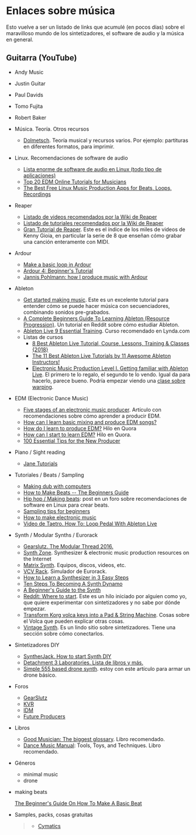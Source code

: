 # Enlaces sobre música


Esto vuelve a ser un listado de links que acumulé (en pocos días) sobre
el maravilloso mundo de los sintetizadores, el software de audio y la
música en general.

Guitarra (YouTube)
--------

- Andy Music
- Justin Guitar
- Paul Davids
- Tomo Fujita
- Robert Baker



-   Música. Teoría. Otros recursos

    -   [Dolmetsch](https://www.dolmetsch.com). Teoría musical y
        recursos varios. Por ejemplo: partituras en diferentes formatos,
        para imprimir.

-   Linux. Recomendaciones de software de audio

    -   [Lista enorme de software de audio en Linux (todo tipo de
        aplicaciones)](https://github.com/nodiscc/awesome-linuxaudio)
    -   [Top 20 EDM Online Tutorials for
        Musicians](https://www.quertime.com/article/top-20-edm-online-tutorials-for-musicians/)
    -   [The Best Free Linux Music Production Apps for Beats, Loops,
        Recordings](https://www.makeuseof.com/tag/top-5-free-linux-music-creation-tools-artist-budget/)

-   Reaper

    -   [Listado de videos recomendados por la Wiki de
        Reaper](https://wiki.cockos.com/wiki/index.php/ReaperVideos)
    -   [Listado de tutoriales recomendados por la Wiki de
        Reaper](https://wiki.cockos.com/wiki/index.php/ReaperTutorials)
    -   [Gran Tutorial de Reaper](https://www.reaper.fm/videos.php).
        Este es el índice de los miles de videos de Kenny Gioia, en
        particular la serie de 8 que enseñan cómo grabar una canción
        enteramente con MIDI.

-   Ardour

    -   [Make a basic loop in
        Ardour](http://opensourcehiphop.org/ardour-make-basic-loop.php)
    -   [Ardour 4: Beginner\'s
        Tutorial](http://brunoruviaro.github.io/ardour4-tutorial/page2/)
    -   [Jannis Pohlmann: how I produce music with
        Ardour](https://libremusicproduction.com/tutorials/jannis-pohlmann-how-i-produce-music-ardour)

-   Ableton

    -   [Get started making
        music](https://learningmusic.ableton.com/index.html). Este es un
        excelente tutorial para entender cómo se puede hacer música con
        secuenciadores, combinando sonidos pre-grabados.
    -   [A Complete Beginners Guide To Learning Ableton (Resource
        Progression)](https://www.reddit.com/r/ableton/comments/5n97y1/a_complete_beginners_guide_to_learning_ableton/).
        Un tutorial en Reddit sobre cómo estudiar Ableton.
    -   [Ableton Live 9 Essential
        Training](https://www.lynda.com/Ableton-Live-tutorials/Ableton-Live-9-Essential-Training/120600-2.html).
        Curso recomendado en Lynda.com
    -   Listas de cursos
        -   [8 Best Ableton Live Tutorial, Course, Lessons, Training &
            Classes
            {2018}](https://digitaldefynd.com/best-ableton-live-tutorial-course-lessons-training/)
        -   [The 11 Best Ableton Live Tutorials by 11 Awesome Ableton
            Instructors!](https://musicproductionnerds.com/best-ableton-live-tutorials)
        -   [Electronic Music Production Level I. Getting familiar with
            Ableton
            Live](https://courses.noiselab.io/p/electronic-music-production-level-1).
            El primero te lo regalo, el segundo te lo vendo. Igual da
            para hacerlo, parece bueno. Podría empezar viendo una [clase
            sobre
            warping](https://courses.noiselab.io/courses/electronic-music-production-level-1/lectures/2191033).

-   EDM (Electronic Dance Music)

    -   [Five stages of an electronic music
        producer](https://www.edmprod.com/5-stages-electronic-music-producer/).
        Artículo con recomendaciones sobre cómo aprender a producir EDM.
    -   [How can I learn basic mixing and produce EDM
        songs?](https://www.quora.com/How-can-I-learn-basic-mixing-and-produce-EDM-songs)
    -   [How do I learn to produce
        EDM?](https://www.quora.com/How-do-I-learn-to-produce-EDM) Hilo
        en Quora
    -   [How can I start to learn
        EDM?](https://www.quora.com/How-can-I-start-to-learn-EDM) Hilo
        en Quora.
    -   [100 Essential Tips for the New
        Producer](https://www.edmprod.com/100-essential-tips/)

-   Piano / Sight reading

    -   [Jane
        Tutorials](https://sites.google.com/site/pianoandmathtutorials/sight-reading-lessons)

-   Tutoriales / Beats / Sampling

    -   [Making dub with
        computers](http://studio.dubroom.org/tutorials.htm)
    -   [How to Make Beats -- The Beginners
        Guide](https://www.platinumloops.com/how-to-make-beats-the-beginners-guide/)
    -   [Hip hop / Making
        beats](https://linuxmusicians.com/viewtopic.php?t=580%0A): post
        en un foro sobre recomendaciones de software en Linux para crear
        beats.
    -   [Sampling tips for
        beginners](https://www.musicradar.com/tuition/tech/sampling-tips-for-beginners-33952)
    -   [How to make electronic
        music](http://equipboard.com/posts/how-to-make-electronic-music)
    -   [Video de Taetro. How To: Loop Pedal With Ableton
        Live](https://www.youtube.com/watch?v=cFQzc8bYE2g)

-   Synth / Modular Synths / Eurorack

    -   [Gearslutz. The Modular
        Thread 2016.](https://www.gearslutz.com/board/modular-mania-all-things-eurorack-and-modular-synths-effects/1063376-modular-thread-2016-a.html)
    -   [Synth Zone](http://www.synthzone.com). Synthesizer & electronic
        music production resources on the Internet
    -   [Matrix Synth](https://www.matrixsynth.com). Equipos, discos,
        videos, etc.
    -   [VCV Rack](https://vcvrack.com). Simulador de Eurorack.
    -   [How to Learn a Synthesizer in 3 Easy
        Steps](https://www.izotope.com/en/blog/music-production/how-to-learn-a-synthesizer-in-3-easy-steps.html)
    -   [Ten Steps To Becoming A Synth
        Dynamo](https://www.syntorial.com/tutorials/ten-steps-to-becoming-a-synth-dynamo/)
    -   [A Beginner\'s Guide to the
        Synth](https://gizmodo.com/a-beginners-guide-to-the-synth-1736978695)
    -   [Reddit: Where to
        start](https://www.reddit.com/r/synthesizers/comments/5a5kuw/where_to_start/).
        Este es un hilo iniciado por alguien como yo, que quiere
        experimentar con sintetizadores y no sabe por dónde empezar.
    -   [Transform Korg volca keys into a Pad & String
        Machine](https://ask.audio/articles/transform-korg-volca-keys-into-a-pad-string-machine).
        Cosas sobre el Volca que pueden explicar otras cosas.
    -   [Vintage Synth](http://www.vintagesynth.com). Es un lindo sitio
        sobre sintetizadores. Tiene una sección sobre cómo conectarlos.

-   Sintetizadores DIY

    -   [SyntherJack. How to start Synth
        DIY](https://syntherjack.net/how-to-start-synth-diy/)
    -   [Detachment 3 Laboratories. Lista de libros y
        más.](http://labs.det3.net/diy/synthbook.html)
    -   [Simple 555 based drone
        synth](http://samvssound.com/2017/12/08/simple-555-based-drone-synth/).
        estoy con este artículo para armar un drone básico.

-   Foros

    -   [GearSlutz](https://www.gearslutz.com)
    -   [KVR](https://www.kvraudio.com)
    -   [IDM](https://www.idmforums.com)
    -   [Future
        Producers](https://www.futureproducers.com/forums/?tabid=12)

-   Libros

    -   [Good Musician: The biggest
        glossary](https://www.amazon.com/Good-Musician-engineering-terminology-definitions-ebook/dp/B072M8QRLN/ref=sr_1_1?ie=UTF8&keywords=good+musician&qid=1505132738&s=digital-text&sr=1-1).
        Libro recomendado.
    -   [Dance Music
        Manual](https://www.amazon.com/Dance-Music-Manual-Tools-Techniques-ebook/dp/B00FYR3510/ref=sr_1_1?s=digital-text&ie=UTF8&qid=1539094417&sr=1-1&keywords=Dance+Music+Manual%2C):
        Tools, Toys, and Techniques. Libro recomendado.

-   Géneros

    -   minimal music
    -   drone

-   making beats

    [The Beginner's Guide On How To Make A Basic
    Beat](https://makebeats101.com/the-beginners-guide-on-how-to-make-a-basic-beat/)

-   Samples, packs, cosas gratuitas

    > -   [Cymatics](https://cymatics.fm/free-download-vault)

